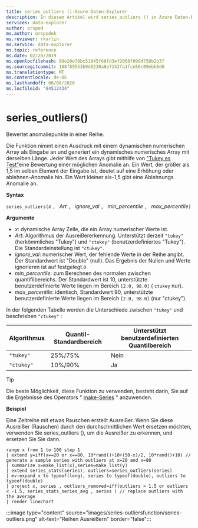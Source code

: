```yaml
---
title: series_outliers ()-Azure Daten-Explorer
description: In diesem Artikel wird series_outliers () in Azure Daten-Explorer beschrieben.
services: data-explorer
author: orspod
ms.author: orspodek
ms.reviewer: rkarlin
ms.service: data-explorer
ms.topic: reference
ms.date: 02/20/2019
ms.openlocfilehash: 80e20e70bc51045f68fd3ef2068f099d750b2b3f
ms.sourcegitcommit: 188f89553b9d0230a8e7152fa1fce56c09ebb6d6
ms.translationtype: MT
ms.contentlocale: de-DE
ms.lasthandoff: 06/08/2020
ms.locfileid: "84512434"
---
```

# <a name="series_outliers"></a>series_outliers()

Bewertet anomaliepunkte in einer Reihe.

Die Funktion nimmt einen Ausdruck mit einem dynamischen numerischen Array als Eingabe an und generiert ein dynamisches numerisches Array mit derselben Länge. Jeder Wert des Arrays gibt mithilfe von ["Tukey es Test"](https://en.wikipedia.org/wiki/Outlier#Tukey.27s_test)eine Bewertung einer möglichen Anomalie an. Ein Wert, der größer als 1,5 im selben Element der Eingabe ist, deutet auf eine Erhöhung oder ablehnen-Anomalie hin. Ein Wert kleiner als-1,5 gibt eine Ablehnungs Anomalie an.

**Syntax**

`series_outliers(`*x* `, ` *Art* `, ` *ignore_val* `, ` *min_percentile* `, ` *max_percentile*`)`

**Argumente**

* *x*: dynamische Array Zelle, die ein Array numerischer Werte ist.
* *Art*: Algorithmus der Ausreißererkennung. Unterstützt derzeit `"tukey"` (herkömmliches "Tukey") und `"ctukey"` (benutzerdefiniertes "Tukey"). Die Standardeinstellung ist `"ctukey"`.
* *ignore_val*: numerischer Wert, der fehlende Werte in der Reihe angibt. Der Standardwert ist "Double" (null). Das Ergebnis der Nullen und Werte ignorieren ist auf festgelegt.`0`
* *min_percentile*: zum Berechnen des normalen zwischen quantifilbereichs. Der Standardwert ist 10, unterstützte benutzerdefinierte Werte liegen im Bereich `[2.0, 98.0]` ( `ctukey` nur).
* *max_percentile*: identisch, Standardwert 90, unterstützte benutzerdefinierte Werte liegen im Bereich `[2.0, 98.0]` (nur "ctukey").

In der folgenden Tabelle werden die Unterschiede zwischen `"tukey"` und beschrieben `"ctukey"` :

| Algorithmus | Quantil-Standardbereich | Unterstützt benutzerdefinierten Quantilbereich |
|-----------|----------------------- |--------------------------------|
| `"tukey"` | 25%/75%              | Nein                             |
| `"ctukey"`| 10%/90%              | Ja                            |

> [!TIP]
> Die beste Möglichkeit, diese Funktion zu verwenden, besteht darin, Sie auf die Ergebnisse des Operators " [make-Series](make-seriesoperator.md) " anzuwenden.

**Beispiel**

Eine Zeitreihe mit etwas Rauschen erstellt Ausreißer. Wenn Sie diese Ausreißer (Rauschen) durch den durchschnittlichen Wert ersetzen möchten, verwenden Sie series_outliers (), um die Ausreißer zu erkennen, und ersetzen Sie Sie dann.

<!-- csl: https://help.kusto.windows.net:443/Samples -->
```kusto
range x from 1 to 100 step 1 
| extend y=iff(x==20 or x==80, 10*rand()+10+(50-x)/2, 10*rand()+10) // generate a sample series with outliers at x=20 and x=80
| summarize x=make_list(x),series=make_list(y)
| extend series_stats(series), outliers=series_outliers(series)
| mv-expand x to typeof(long), series to typeof(double), outliers to typeof(double)
| project x, series , outliers_removed=iff(outliers > 1.5 or outliers < -1.5, series_stats_series_avg , series ) // replace outliers with the average
| render linechart
``` 

:::image type="content" source="images/series-outliersfunction/series-outliers.png" alt-text="Reihen Ausreißern" border="false":::
